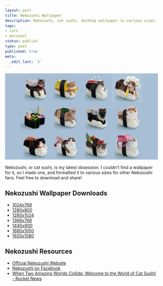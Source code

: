 ```yaml
---
layout: post
title: Nekozushi Wallpaper
description: Nekozushi, cat sushi, desktop wallpaper in various sizes.
tags:
- cats
- personal
status: publish
type: post
published: true
meta:
  _edit_last: '1'
---
```


<img src="/images/2013-11-11/neko_1366_768.jpg" alt="Nekozushi Wallpaper" />

Nekozushi, or cat sushi, is my latest obsession. I couldn't find a wallpaper for it, so I made one, and formatted it to various sizes for other Nekozushi fans. Feel free to download and share!

## Nekozushi Wallpaper Downloads

* [1024x768](/images/2013-11-11/neko_1024_768.jpg)
* [1280x800](/images/2013-11-11/neko_1280_800.jpg)
* [1280x1024](/images/2013-11-11/neko_1280_1024.jpg)
* [1366x768](/images/2013-11-11/neko_1366_768.jpg)
* [1440x900](/images/2013-11-11/neko_1440_900.jpg)
* [1680x1050](/images/2013-11-11/neko_1680_1050.jpg)
* [1920x1080](/images/2013-11-11/neko_1920_1080.jpg)

## Nekozushi Resources

* [Official Nekozushi Website](http://nekozushi.com/)
* [Nekozushi on Facebook](https://www.facebook.com/pages/%E3%83%8D%E3%82%B3%E3%81%9A%E3%81%97%E3%83%8B%E3%83%A3%E3%83%BC%E5%A4%AA/225696097465415)
* [When Two Amazing Worlds Collide: Welcome to the World of Cat Sushi! - Rocket News](http://en.rocketnews24.com/2013/05/08/when-two-amazing-worlds-collide-welcome-to-the-world-of-cat-sushi/)